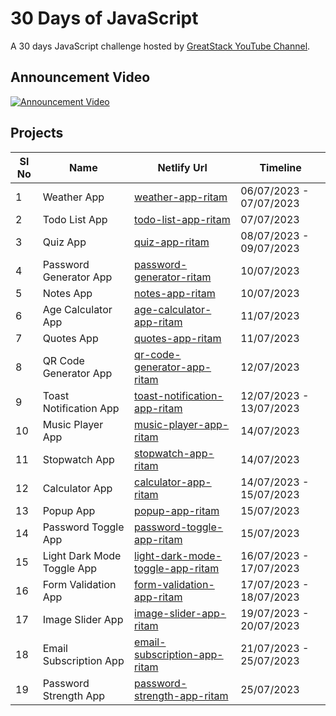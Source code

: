 # 30 Days of JavaScript

A 30 days JavaScript challenge hosted by [GreatStack YouTube Channel](https://www.youtube.com/@GreatStackDev).

## Announcement Video

[![Announcement Video](https://img.youtube.com/vi/66jEvYL1Re0/hqdefault.jpg)](https://www.youtube.com/watch?v=66jEvYL1Re0)

## Projects

| Sl No | Name | Netlify Url | Timeline |
| ----- | ---- | ----------- | -------- |
| 1 | Weather App | [weather-app-ritam](https://weather-app-ritam.netlify.app/) | 06/07/2023 - 07/07/2023 |
| 2 | Todo List App | [todo-list-app-ritam](https://todo-list-app-ritam.netlify.app/) | 07/07/2023 |
| 3 | Quiz App | [quiz-app-ritam](https://quiz-app-ritam.netlify.app/) | 08/07/2023 - 09/07/2023 |
| 4 | Password Generator App | [password-generator-ritam](https://password-generator-app-ritam.netlify.app/) | 10/07/2023 |
| 5 | Notes App | [notes-app-ritam](https://notes-app-ritam.netlify.app/) | 10/07/2023 | 
| 6 | Age Calculator App | [age-calculator-app-ritam](https://age-calculator-app-ritam.netlify.app/) | 11/07/2023 |
| 7 | Quotes App | [quotes-app-ritam](https://quotes-app-ritam.netlify.app/) | 11/07/2023 |
| 8 | QR Code Generator App | [qr-code-generator-app-ritam](https://qr-code-generator-app-ritam.netlify.app/) | 12/07/2023 |
| 9 | Toast Notification App | [toast-notification-app-ritam](https://toast-notification-app-ritam.netlify.app/) | 12/07/2023 - 13/07/2023 |
| 10 | Music Player App | [music-player-app-ritam](https://music-player-app-ritam.netlify.app/) | 14/07/2023 |
| 11 | Stopwatch App | [stopwatch-app-ritam](https://stopwatch-app-ritam.netlify.app/) | 14/07/2023 |
| 12 | Calculator App | [calculator-app-ritam](https://calculator-app-ritam.netlify.app/) | 14/07/2023 - 15/07/2023 |
| 13 | Popup App | [popup-app-ritam](https://popup-app-ritam.netlify.app/) | 15/07/2023 |
| 14 | Password Toggle App | [password-toggle-app-ritam](https://password-toggle-app-ritam.netlify.app/) | 15/07/2023 |
| 15 | Light Dark Mode Toggle App | [light-dark-mode-toggle-app-ritam](https://light-dark-mode-toggle-app-ritam.netlify.app/) | 16/07/2023 - 17/07/2023 | 
| 16 | Form Validation App | [form-validation-app-ritam](https://form-validation-app-ritam.netlify.app/) | 17/07/2023 - 18/07/2023 |
| 17 | Image Slider App | [image-slider-app-ritam](https://image-slider-app-ritam.netlify.app/) | 19/07/2023 - 20/07/2023 |
| 18 | Email Subscription App | [email-subscription-app-ritam](https://email-subscription-app.netlify.app/) | 21/07/2023 - 25/07/2023 |
| 19 | Password Strength App | [password-strength-app-ritam](https://password-strength-app-ritam.netlify.app/) | 25/07/2023 |
